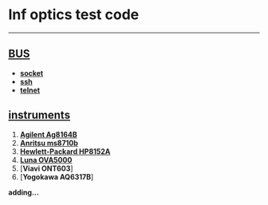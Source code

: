 # Inf optics test code
 ---


## [BUS](/interface)
- [**socket**](interface/TCPinterface.py)
- [**ssh**](interface/SSHinterface.py)
- [**telnet**](interface/Telnetinterface.py)

## [instruments](/labdevice)
1. [**Agilent Ag8164B**](/labdevice/ag8164b.py)
2. [**Anritsu ms8710b**](/labdevice/ms9710b.py)
3. [**Hewlett-Packard HP8152A**](/labdivice/hp8152A.py)
4. [**Luna OVA5000**](/labdevice/ova5000.py)
5. [**Viavi ONT603**]
6. [**Yogokawa AQ6317B**]


**adding...**
